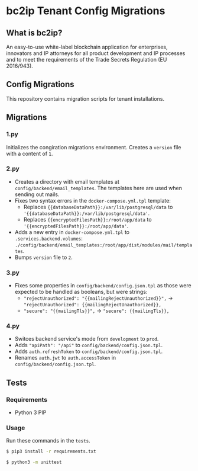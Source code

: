 # bc2ip Tenant Config Migrations

## What is bc2ip?

An easy-to-use white-label blockchain application for enterprises, innovators and IP attorneys for all product development and IP processes and to meet the requirements of the Trade Secrets Regulation (EU 2016/943).

## Config Migrations

This repository contains migration scripts for tenant installations.

## Migrations

### 1.py

Initializes the congiration migrations environment. Creates a `version` file with a content of `1`.

### 2.py

- Creates a directory with email templates at `config/backend/email_templates`. The templates here are used when sending out mails.
- Fixes two syntax errors in the `docker-compose.yml.tpl` template:
  - Replaces `{{databaseDataPath}}:/var/lib/postgresql/data` to `'{{databaseDataPath}}:/var/lib/postgresql/data'`.
  - Replaces `{{encryptedFilesPath}}:/root/app/data` to `'{{encryptedFilesPath}}:/root/app/data'`.
- Adds a new entry in `docker-compose.yml.tpl` to `.services.backend.volumes`: `./config/backend/email_templates:/root/app/dist/modules/mail/templates`.
- Bumps `version` file to `2`. 

### 3.py

- Fixes some properties in `config/backend/config.json.tpl` as those were expected to be handled as booleans, but were strings:
  - `"rejectUnauthorized": "{{mailingRejectUnauthorized}}",` -> `"rejectUnauthorized": {{mailingRejectUnauthorized}},`
  - `"secure": "{{mailingTls}}",` -> `"secure": {{mailingTls}},`

### 4.py

- Switces backend service's mode from `development` to `prod`.
- Adds `"apiPath": "/api"` to `config/backend/config.json.tpl`.
- Adds `auth.refreshToken` to `config/backend/config.json.tpl`.
- Renames `auth.jwt` to `auth.accessToken` in `config/backend/config.json.tpl`.

## Tests

### Requirements

- Python 3 PIP

### Usage

Run these commands in the `tests`.

```bash
$ pip3 install -r requirements.txt
```

```bash
$ python3 -m unittest
```
